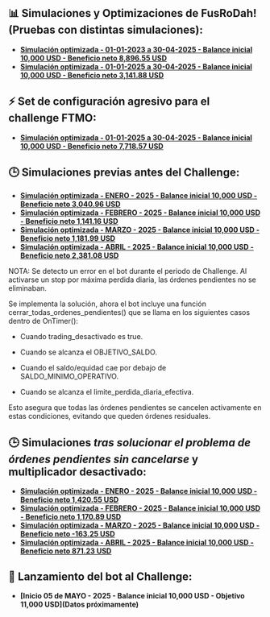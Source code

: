 ## 📊 Simulaciones y Optimizaciones de FusRoDah! (Pruebas con distintas simulaciones):

- **[Simulación optimizada - 01-01-2023 a 30-04-2025 - Balance inicial 10,000 USD - Beneficio neto 8,896.55 USD](README02.md)**
- **[Simulación optimizada - 01-01-2025 a 30-04-2025 - Balance inicial 10,000 USD - Beneficio neto 3,141.88 USD](README01.md)**

## ⚡ Set de configuración agresivo para el challenge FTMO:

- **[Simulación optimizada - 01-01-2025 a 30-04-2025 - Balance inicial 10,000 USD - Beneficio neto 7,718.57 USD](README03.md)**

## 🕒 Simulaciones previas antes del Challenge:

- **[Simulación optimizada - ENERO - 2025 - Balance inicial 10,000 USD - Beneficio neto 3,040.96 USD](README04.md)**
- **[Simulación optimizada - FEBRERO - 2025 - Balance inicial 10,000 USD - Beneficio neto 1,141.16 USD](README05.md)**
- **[Simulación optimizada - MARZO - 2025 - Balance inicial 10,000 USD - Beneficio neto 1,181.99 USD](README06.md)**
- **[Simulación optimizada - ABRIL - 2025 - Balance inicial 10,000 USD - Beneficio neto 2,381.08 USD](README07.md)**

NOTA: Se detecto un error en el bot durante el periodo de Challenge. Al activarse un stop por máxima perdida diaria, las órdenes pendientes no se eliminaban.

Se implementa la solución, ahora el bot incluye una función cerrar_todas_ordenes_pendientes() que se llama en los siguientes casos dentro de OnTimer():

 - Cuando trading_desactivado es true.

 - Cuando se alcanza el OBJETIVO_SALDO.

 - Cuando el saldo/equidad cae por debajo de SALDO_MINIMO_OPERATIVO.

 - Cuando se alcanza el limite_perdida_diaria_efectiva.

Esto asegura que todas las órdenes pendientes se cancelen activamente en estas condiciones, evitando que queden órdenes residuales.

## 🕒 Simulaciones *tras solucionar el problema de órdenes pendientes sin cancelarse* y multiplicador desactivado:


- **[Simulación optimizada - ENERO - 2025 - Balance inicial 10,000 USD - Beneficio neto 1,420.55 USD](README08.md)**
- **[Simulación optimizada - FEBRERO - 2025 - Balance inicial 10,000 USD - Beneficio neto 1,170.89 USD](README09.md)**
- **[Simulación optimizada - MARZO - 2025 - Balance inicial 10,000 USD - Beneficio neto -163.25 USD](README10.md)**
- **[Simulación optimizada - ABRIL - 2025 - Balance inicial 10,000 USD - Beneficio neto 871.23 USD](README11.md)**


## 🚀 Lanzamiento del bot al Challenge:

- **[Inicio 05 de MAYO - 2025 - Balance inicial 10,000 USD - Objetivo 11,000 USD](Datos próximamente)**



